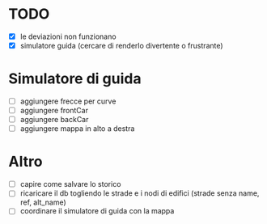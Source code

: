 # TODO

* [x] le deviazioni non funzionano
* [x] simulatore guida (cercare di renderlo divertente o frustrante)

# Simulatore di guida
* [ ] aggiungere frecce per curve
* [ ] aggiungere frontCar
* [ ] aggiungere backCar
* [ ] aggiungere mappa in alto a destra

# Altro
* [ ] capire come salvare lo storico
* [ ] ricaricare il db togliendo le strade e i nodi di edifici (strade senza name, ref, alt_name)
* [ ] coordinare il simulatore di guida con la mappa 